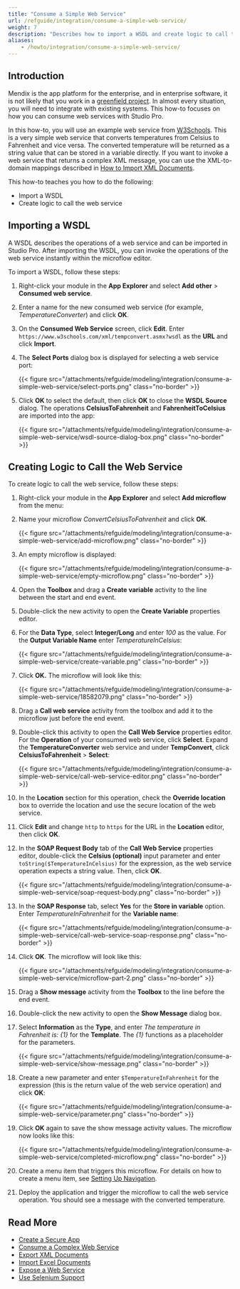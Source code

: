 ```yaml
---
title: "Consume a Simple Web Service"
url: /refguide/integration/consume-a-simple-web-service/
weight: 7
description: "Describes how to import a WSDL and create logic to call the web service."
aliases:
    - /howto/integration/consume-a-simple-web-service/
---
```


## Introduction

Mendix is the app platform for the enterprise, and in enterprise software, it is not likely that you work in a [greenfield project](https://en.wikipedia.org/wiki/Greenfield_project). In almost every situation, you will need to integrate with existing systems. This how-to focuses on how you can consume web services with Studio Pro.

In this how-to, you will use an example web service from [W3Schools](https://www.w3schools.com/). This is a very simple web service that converts temperatures from Celsius to Fahrenheit and vice versa. The converted temperature will be returned as a string value that can be stored in a variable directly. If you want to invoke a web service that returns a complex XML message, you can use the XML-to-domain mappings described in [How to Import XML Documents](/howto/integration/importing-xml-documents/).

This how-to teaches you how to do the following:

* Import a WSDL
* Create logic to call the web service

## Importing a WSDL

A WSDL describes the operations of a web service and can be imported in Studio Pro. After importing the WSDL, you can invoke the operations of the web service instantly within the microflow editor.

To import a WSDL, follow these steps:

1. Right-click your module in the **App Explorer** and select **Add other** > **Consumed web service**.
2. Enter a name for the new consumed web service (for example, *TemperatureConverter*) and click **OK**.
3. On the **Consumed Web Service** screen, click **Edit**. Enter `https://www.w3schools.com/xml/tempconvert.asmx?wsdl` as the **URL** and click **Import**.
4. The **Select Ports** dialog box is displayed for selecting a web service port:

    {{< figure src="/attachments/refguide/modeling/integration/consume-a-simple-web-service/select-ports.png" class="no-border" >}}

5. Click **OK** to select the default, then click **OK** to close the **WSDL Source** dialog. The operations **CelsiusToFahrenheit** and **FahrenheitToCelsius** are imported into the app:

    {{< figure src="/attachments/refguide/modeling/integration/consume-a-simple-web-service/wsdl-source-dialog-box.png" class="no-border" >}}

## Creating Logic to Call the Web Service

To create logic to call the web service, follow these steps:

1. Right-click your module in the **App Explorer** and select **Add microflow** from the menu:
2. Name your microflow *ConvertCelsiusToFahrenheit* and click **OK**.

    {{< figure src="/attachments/refguide/modeling/integration/consume-a-simple-web-service/add-microflow.png" class="no-border" >}}

3. An empty microflow is displayed:

    {{< figure src="/attachments/refguide/modeling/integration/consume-a-simple-web-service/empty-microflow.png" class="no-border" >}}

4. Open the **Toolbox** and drag a **Create variable** activity to the line between the start and end event.
5. Double-click the new activity to open the **Create Variable** properties editor.
6. For the **Data Type**, select **Integer/Long** and enter *100* as the value. For the **Output Variable Name** enter *TemperatureInCelsius*:

    {{< figure src="/attachments/refguide/modeling/integration/consume-a-simple-web-service/create-variable.png" class="no-border" >}}

7. Click **OK.** The microflow will look like this:

    {{< figure src="/attachments/refguide/modeling/integration/consume-a-simple-web-service/18582079.png" class="no-border" >}}

8. Drag a **Call web service** activity from the toolbox and add it to the microflow just before the end event.
9. Double-click this activity to open the **Call Web Service** properties editor. For the **Operation** of your consumed web service, click **Select**. Expand the **TemperatureConverter** web service and under **TempConvert**, click **CelsiusToFahrenheit** > **Select**:

    {{< figure src="/attachments/refguide/modeling/integration/consume-a-simple-web-service/call-web-service-editor.png" class="no-border" >}}

10. In the **Location** section for this operation, check the **Override location** box to override the location and use the secure location of the web service.
11. Click **Edit** and change `http` to `https` for the URL in the **Location** editor, then click **OK**.
12. In the **SOAP Request Body** tab of the **Call Web Service** properties editor, double-click the **Celsius (optional)** input parameter and enter `toString($TemperatureInCelsius)` for the expression, as the web service operation expects a string value. Then, click **OK**.

    {{< figure src="/attachments/refguide/modeling/integration/consume-a-simple-web-service/soap-request-body.png" class="no-border" >}}

13. In the **SOAP Response** tab, select **Yes** for the **Store in variable** option. Enter *TemperatureInFahrenheit* for the **Variable name**:

    {{< figure src="/attachments/refguide/modeling/integration/consume-a-simple-web-service/call-web-service-soap-response.png" class="no-border" >}}

14. Click **OK**. The microflow will look like this:

    {{< figure src="/attachments/refguide/modeling/integration/consume-a-simple-web-service/microflow-part-2.png" class="no-border" >}}

15. Drag a **Show message** activity from the **Toolbox** to the line before the end event.
16. Double-click the new activity to open the **Show Message** dialog box.

17. Select **Information** as the **Type**, and enter *The temperature in Fahrenheit is: {1}* for the **Template**. The *{1}* functions as a placeholder for the parameters.

    {{< figure src="/attachments/refguide/modeling/integration/consume-a-simple-web-service/show-message.png" class="no-border" >}}

18. Create a new parameter and enter `$TemperatureInFahrenheit` for the expression (this is the return value of the web service operation) and click **OK**:

    {{< figure src="/attachments/refguide/modeling/integration/consume-a-simple-web-service/parameter.png" class="no-border" >}}

19. Click **OK** again to save the show message activity values. The microflow now looks like this:

    {{< figure src="/attachments/refguide/modeling/integration/consume-a-simple-web-service/completed-microflow.png" class="no-border" >}}

20. Create a menu item that triggers this microflow. For details on how to create a menu item, see [Setting Up Navigation](/refguide/setting-up-the-navigation-structure/).

21. Deploy the application and trigger the microflow to call the web service operation. You should see a message with the converted temperature.

## Read More

* [Create a Secure App](/howto/security/create-a-secure-app/)
* [Consume a Complex Web Service](/howto/integration/consume-a-complex-web-service/)
* [Export XML Documents](/howto/integration/export-xml-documents/)
* [Import Excel Documents](/howto/integration/importing-excel-documents/)
* [Expose a Web Service](/howto/integration/expose-a-web-service/)
* [Use Selenium Support](/howto/integration/selenium-support/)
